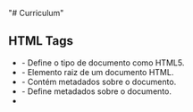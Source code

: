 "# Curriculum" 

## HTML Tags 
* <!DOCTYPE html> - Define o tipo de documento como HTML5.
* <html> - Elemento raiz de um documento HTML.
* <head> - Contém metadados sobre o documento.
* <meta> - Define metadados sobre o documento.
* <title> - Define o título do documento.
* <style> - Contém regras CSS para o documento.
*<body> - Contém o conteúdo do documento.
* <header> - Representa um grupo de introdução ou conjunto de links de navegação.
* <div> - Contêiner genérico para conteúdo.
* <h1> - Define o título de nível 1.
* <h2> - Define o título de nível 2.
* <h3> - Define o título de nível 3.
* <p> - Define um parágrafo.
* <ul> - Define uma lista não ordenada.
* <li> - Define um item de lista.
* <strong> - Define texto importante.
